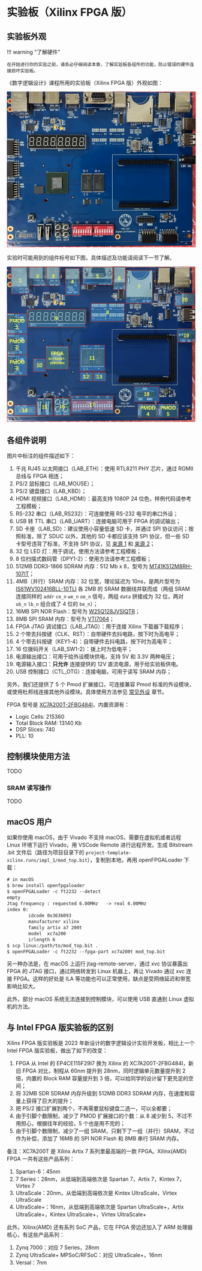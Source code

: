 # 实验板（Xilinx FPGA 版）

## 实验板外观

!!! warning "了解硬件"

    在开始进行你的实验之前，请务必仔细阅读本章，了解实验板各组件的功能，防止错误的硬件连接损坏实验板。

《数字逻辑设计》课程所用的实验板（Xilinx FPGA 版）外观如图：

![Board](../img/board_xilinx.png)

实验时可能用到的组件标号如下图，具体描述及功能请阅读下一节了解。

![Board with annotation](../img/board_xilinx_anno.png)

## 各组件说明

图片中标注的组件描述如下：

1. 千兆 RJ45 以太网接口（LAB\_ETH）：使用 RTL8211 PHY 芯片，通过 RGMII 总线与 FPGA 相连；
2. PS/2 鼠标接口（LAB\_MOUSE）；
3. PS/2 键盘接口（LAB\_KBD）；
4. HDMI 视频接口（LAB\_HDMI）：最高支持 1080P 24 位色，样例代码请参考工程模板；
5. RS-232 串口（LAB\_RS232）：可连接使用 RS-232 电平的串口外设；
6. USB 转 TTL 串口（LAB\_UART）：连接电脑可用于 FPGA 的调试输出；
7. SD 卡座（LAB\_SD）：建议使用小容量低速 SD 卡，并通过 SPI 协议访问；按照标准，除了 SDUC 以外，其他的 SD 卡都应该支持 SPI 协议，但一些 SD 卡型号违背了标准，不支持 SPI 协议，见 [来源 1](https://forum.4dsystems.com.au/node/1869) 和 [来源 2](https://github.com/MarlinFirmware/Marlin/issues/2082#issuecomment-102381964)；
8. 32 位 LED 灯：用于调试，使用方法请参考工程模板；
9. 8 位扫描式数码管（DPY1-2）：使用方法请参考工程模板；
10. 512MB DDR3-1866 SDRAM 内存：512 Mb x 8，型号为 [MT41K512M8RH-107IT](https://media-www.micron.com/-/media/client/global/documents/products/data-sheet/dram/ddr3/4gb_automotive_ddr3l.pdf)；
11. 4MB（并行）SRAM 内存：32 位宽，理论延迟为 10ns，是两片型号为 [IS61WV102416BLL-10TLI](https://www.issi.com/WW/pdf/61WV102416ALL.pdf) 各 2MB 的 SRAM 数据线并联而成（两组 SRAM 连接同样的 `addr` `ce_n` `we_n` `oe_n` 信号，两组 `data` 拼接成为 32 位，两对 `ub_n` `lb_n` 组合成了 4 位的 `be_n`）；
12. 16MB SPI NOR Flash：型号为 [W25Q128JVSIQTR](https://www.winbond.com/hq/product/code-storage-flash-memory/serial-nor-flash/?__locale=en&partNo=W25Q128JV)；
13. 8MB SPI SRAM 内存：型号为 [VTI7064](https://www.lcsc.com/datasheet/lcsc_datasheet_1811151432_Vilsion-Tech-VTI7064MSME_C139966.pdf)；
14. FPGA JTAG 调试接口（LAB\_JTAG）：用于连接 Xilinx 下载器下载程序；
15. 2 个带去抖按键（CLK、RST）：自带硬件去抖电路，按下时为高电平；
16. 4 个带去抖按键（KEY1-4）：自带硬件去抖电路，按下时为高电平；
17. 16 位拨码开关（LAB_SW1-2）：拨上时为低电平；
18. 电源输出接口：可用于给外设模块供电，支持 5V 和 3.3V 两种电压；
19. 电源输入接口：**只允许** 连接提供的 12V 直流电源，用于给实验板供电。
20. USB 控制接口（CTL\_OTG）：连接电脑，可用于读写 SRAM 内存；

另外，我们还提供了 5 个 Pmod 扩展接口，可连接兼容 Pmod 标准的外设模块，或使用杜邦线连接其他外设模块。具体使用方法参见 [常见外设](peripheral.md) 章节。

FPGA 型号是 [XC7A200T-2FBG484I](https://docs.amd.com/v/u/en-US/7-series-product-selection-guide)，内置资源有：

- Logic Cells: 215360
- Total Block RAM: 13140 Kb
- DSP Slices: 740
- PLL: 10

## 控制模块使用方法

TODO

### SRAM 读写操作

TODO

## macOS 用户

如果你使用 macOS，由于 Vivado 不支持 macOS，需要在虚拟机或者远程 Linux 环境下运行 Vivado，用 VSCode Remote 进行远程开发。生成 Bitstream .bit 文件后（路径为项目目录下的 `project-template-xilinx.runs/impl_1/mod_top.bit`），复制到本地，再用 openFPGALoader 下载：

```shell
# in macOS
$ brew install openfpgaloader
$ openFPGALoader -c ft2232 --detect
empty
Jtag frequency : requested 6.00MHz   -> real 6.00MHz
index 0:
        idcode 0x3636093
        manufacturer xilinx
        family artix a7 200t
        model  xc7a200
        irlength 6
$ scp linux:/path/to/mod_top.bit .
$ openFPGALoader -c ft2232 --fpga-part xc7a200t mod_top.bit
```

另一种办法是，在 macOS 上运行 jtag-remote-server，通过 xvc 协议暴露出 FPGA 的 JTAG 接口，通过网络转发到 Linux 机器上，再让 Vivado 通过 xvc 连接 FPGA。这样的好处是 ILA 等功能也可以正常使用，缺点是受网络延迟和带宽影响比较大。

此外，部分 macOS 系统无法连接到控制模块，可以使用 USB 直通到 Linux 虚拟机的方法。


## 与 Intel FPGA 版实验板的区别

Xilinx FPGA 版实验板是 2023 年新设计的数字逻辑设计实验开发板，相比上一个 Intel FPGA 版实验板，做出了如下的改变：

1. FPGA 从 Intel 的 EP4CE115F29I7 换为 Xilinx 的 XC7A200T-2FBG484I，新旧 FPGA 对比，制程从 60nm 提升到 28nm，同时逻辑单元数量提升到 2 倍，内置的 Block RAM 容量提升到 3 倍，可以给同学的设计留下更充足的空间；
2. 将 32MB SDR SDRAM 内存升级到 512MB DDR3 SDRAM 内存，在速度和容量上获得了巨大的提升；
3. 把 PS/2 接口扩展到两个，不再需要鼠标键盘二选一，可以全都要；
4. 由于引脚个数限制，减少了 PMOD 扩展接口的个数：从 8 减少到 5，不过不用担心，根据往年的经验，5 个也是用不完的；
5. 由于引脚个数限制，减少了一组 SRAM，只剩下了一组（并行）SRAM，不过作为补偿，添加了 16MB 的 SPI NOR Flash 和 8MB 串行 SRAM 内存。

备注：XC7A200T 是 Xilinx Artix 7 系列里最高端的一款 FPGA。Xilinx(AMD) FPGA 一共有这些产品系列：

1. Spartan-6：45nm
2. 7 Series：28nm，从低端到高端依次是 Spartan 7，Artix 7，Kintex 7，Virtex 7
3. UltraScale：20nm，从低端到高端依次是 Kintex UltraScale，Virtex UltraScale
4. UltraScale+：16nm，从低端到高端依次是 Spartan UltraScale+，Artix UltraScale+，Kintex UltraScale+，Virtex UltraScale+

此外，Xilinx(AMD) 还有系列 SoC 产品，它在 FPGA 旁边还加入了 ARM 处理器核心，有这些产品系列：

1. Zynq 7000：对应 7 Series，28nm
2. Zynq UltraScale+ MPSoC/RFSoC：对应 UltraScale+，16nm
3. Versal：7nm